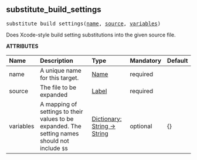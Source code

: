 <!-- Generated with Stardoc: http://skydoc.bazel.build -->



<a id="#substitute_build_settings"></a>

## substitute_build_settings

<pre>
substitute_build_settings(<a href="#substitute_build_settings-name">name</a>, <a href="#substitute_build_settings-source">source</a>, <a href="#substitute_build_settings-variables">variables</a>)
</pre>

Does Xcode-style build setting substitutions into the given source file.


**ATTRIBUTES**


| Name  | Description | Type | Mandatory | Default |
| :------------- | :------------- | :------------- | :------------- | :------------- |
| <a id="substitute_build_settings-name"></a>name |  A unique name for this target.   | <a href="https://bazel.build/docs/build-ref.html#name">Name</a> | required |  |
| <a id="substitute_build_settings-source"></a>source |  The file to be expanded   | <a href="https://bazel.build/docs/build-ref.html#labels">Label</a> | required |  |
| <a id="substitute_build_settings-variables"></a>variables |  A mapping of settings to their values to be expanded. The setting names should not include <code>$</code>s   | <a href="https://bazel.build/docs/skylark/lib/dict.html">Dictionary: String -> String</a> | optional | {} |


